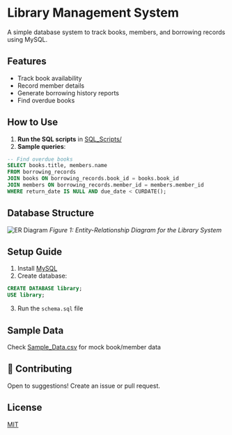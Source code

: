 # Library Management System

A simple database system to track books, members, and borrowing records using MySQL.

## Features
- Track book availability
- Record member details
- Generate borrowing history reports
- Find overdue books

## How to Use
1. **Run the SQL scripts** in [SQL_Scripts/](SQL_Scripts/)
2. **Sample queries**:
```sql
-- Find overdue books
SELECT books.title, members.name 
FROM borrowing_records
JOIN books ON borrowing_records.book_id = books.book_id
JOIN members ON borrowing_records.member_id = members.member_id
WHERE return_date IS NULL AND due_date < CURDATE();
```

## Database Structure
![ER Diagram](https://github.com/rtnahariom/Library-Management-System/blob/main/Documentation/ER_Diagram.png?raw=true)
*Figure 1: Entity-Relationship Diagram for the Library System*

## Setup Guide
1. Install [MySQL](https://dev.mysql.com/downloads/)
2. Create database:
```sql
CREATE DATABASE library;
USE library;
```
3. Run the `schema.sql` file

## Sample Data
Check [Sample_Data.csv](Documentation/Sample_Data.csv) for mock book/member data

## 🤝 Contributing
Open to suggestions! Create an issue or pull request.

## License
[MIT](https://choosealicense.com/licenses/mit/)
